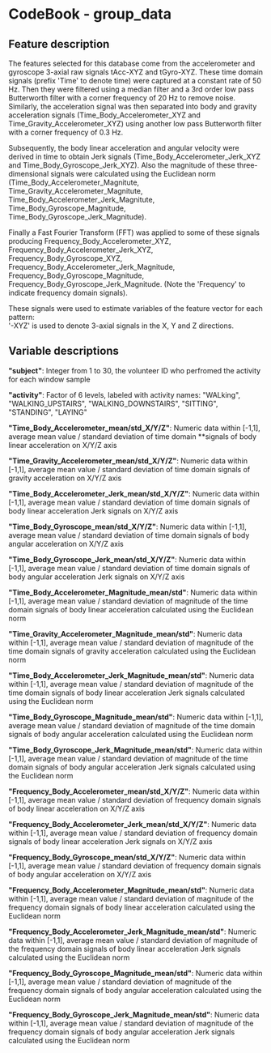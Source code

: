 # CodeBook - group_data
## Feature description
The features selected for this database come from the accelerometer and gyroscope 3-axial raw signals tAcc-XYZ and tGyro-XYZ. These time domain signals (prefix 'Time' to denote time) were captured at a constant rate of 50 Hz. Then they were filtered using a median filter and a 3rd order low pass Butterworth filter with a corner frequency of 20 Hz to remove noise. Similarly, the acceleration signal was then separated into body and gravity acceleration signals (Time_Body_Accelerometer_XYZ and Time_Gravity_Accelerometer_XYZ) using another low pass Butterworth filter with a corner frequency of 0.3 Hz. 

Subsequently, the body linear acceleration and angular velocity were derived in time to obtain Jerk signals (Time_Body_Accelerometer_Jerk_XYZ and Time_Body_Gyroscope_Jerk_XYZ). Also the magnitude of these three-dimensional signals were calculated using the Euclidean norm (Time_Body_Accelerometer_Magnitute, Time_Gravity_Accelerometer_Magnitute, Time_Body_Accelerometer_Jerk_Magnitute, Time_Body_Gyroscope_Magnitude, Time_Body_Gyroscope_Jerk_Magnitude). 

Finally a Fast Fourier Transform (FFT) was applied to some of these signals producing Frequency_Body_Accelerometer_XYZ, Frequency_Body_Accelerometer_Jerk_XYZ, Frequency_Body_Gyroscope_XYZ, Frequency_Body_Accelerometer_Jerk_Magnitude, Frequency_Body_Gyroscope_Magnitude, Frequency_Body_Gyroscope_Jerk_Magnitude. (Note the 'Frequency' to indicate frequency domain signals). 

These signals were used to estimate variables of the feature vector for each pattern:  
'-XYZ' is used to denote 3-axial signals in the X, Y and Z directions.

## Variable descriptions
**"subject"**: Integer from 1 to 30, the volunteer ID who perfromed the activity for each window sample<br>

**"activity"**: Factor of 6 levels, labeled with activity names: "WALking", "WALKING_UPSTAIRS", "WALKING_DOWNSTAIRS", "SITTING", "STANDING", "LAYING"<br>

**"Time_Body_Accelerometer_mean/std_X/Y/Z"**: Numeric data within [-1,1], average mean value / standard deviation of time domain **signals of body linear acceleration on X/Y/Z axis<br>

**"Time_Gravity_Accelerometer_mean/std_X/Y/Z"**: Numeric data within [-1,1], average mean value / standard deviation of time domain signals of gravity acceleration on X/Y/Z axis<br>

**"Time_Body_Accelerometer_Jerk_mean/std_X/Y/Z"**: Numeric data within [-1,1], average mean value / standard deviation of time domain signals of body linear acceleration Jerk signals on X/Y/Z axis<br>

**"Time_Body_Gyroscope_mean/std_X/Y/Z"**: Numeric data within [-1,1], average mean value / standard deviation of time domain signals of body angular acceleration on X/Y/Z axis<br>

**"Time_Body_Gyroscope_Jerk_mean/std_X/Y/Z"**: Numeric data within [-1,1], average mean value / standard deviation of time domain signals of body angular acceleration Jerk signals on X/Y/Z axis<br>

**"Time_Body_Accelerometer_Magnitude_mean/std"**: Numeric data within [-1,1], average mean value / standard deviation of magnitude of the time domain signals of body linear acceleration calculated using the Euclidean norm<br>

**"Time_Gravity_Accelerometer_Magnitude_mean/std"**: Numeric data within [-1,1], average mean value / standard deviation of magnitude of the time domain signals of gravity acceleration calculated using the Euclidean norm <br>

**"Time_Body_Accelerometer_Jerk_Magnitude_mean/std"**: Numeric data within [-1,1], average mean value / standard deviation of magnitude of the time domain signals of body linear acceleration Jerk signals calculated using the Euclidean norm<br>

**"Time_Body_Gyroscope_Magnitude_mean/std"**: Numeric data within [-1,1], average mean value / standard deviation of magnitude of the time domain signals of body angular acceleration calculated using the Euclidean norm<br>

**"Time_Body_Gyroscope_Jerk_Magnitude_mean/std"**: Numeric data within [-1,1], average mean value / standard deviation of magnitude of the time domain signals of body angular acceleration Jerk signals calculated using the Euclidean norm<br>

**"Frequency_Body_Accelerometer_mean/std_X/Y/Z"**: Numeric data within [-1,1], average mean value / standard deviation of frequency domain signals of body linear acceleration on X/Y/Z axis<br>

**"Frequency_Body_Accelerometer_Jerk_mean/std_X/Y/Z"**: Numeric data within [-1,1], average mean value / standard deviation of frequency domain signals of body linear acceleration Jerk signals on X/Y/Z axis<br>

**"Frequency_Body_Gyroscope_mean/std_X/Y/Z"**: Numeric data within [-1,1], average mean value / standard deviation of frequency domain signals of body angular acceleration on X/Y/Z axis<br>

**"Frequency_Body_Accelerometer_Magnitude_mean/std"**: Numeric data within [-1,1], average mean value / standard deviation of magnitude of the frequency domain signals of body linear acceleration calculated using the Euclidean norm<br>

**"Frequency_Body_Accelerometer_Jerk_Magnitude_mean/std"**: Numeric data within [-1,1], average mean value / standard deviation of magnitude of the frequency domain signals of body linear acceleration Jerk signals calculated using the Euclidean norm<br>

**"Frequency_Body_Gyroscope_Magnitude_mean/std"**: Numeric data within [-1,1], average mean value / standard deviation of magnitude of the frequency domain signals of body angular acceleration calculated using the Euclidean norm<br>

**"Frequency_Body_Gyroscope_Jerk_Magnitude_mean/std"**: Numeric data within [-1,1], average mean value / standard deviation of magnitude of the frequency domain signals of body angular acceleration Jerk signals calculated using the Euclidean norm<br>
